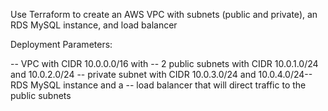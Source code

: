 Use Terraform to create an AWS VPC with subnets (public and private), an RDS MySQL instance, and load balancer

Deployment Parameters:

-- VPC with CIDR 10.0.0.0/16 with -- 2 public subnets with CIDR 10.0.1.0/24 and 10.0.2.0/24 -- private subnet with CIDR 10.0.3.0/24 and 10.0.4.0/24-- RDS MySQL instance and a -- load balancer that will direct traffic to the public subnets
